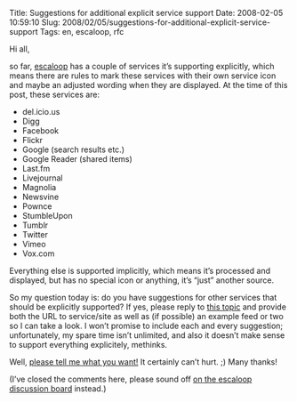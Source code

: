 Title: Suggestions for additional explicit service support
Date: 2008-02-05 10:59:10
Slug: 2008/02/05/suggestions-for-additional-explicit-service-support
Tags: en, escaloop, rfc


Hi all,

so far, [escaloop][1] has a couple of services it’s supporting explicitly,
which means there are rules to mark these services with their own service icon
and maybe an adjusted wording when they are displayed. At the time of this
post, these services are:

  * del.icio.us
  * Digg
  * Facebook
  * Flickr
  * Google (search results etc.)
  * Google Reader (shared items)
  * Last.fm
  * Livejournal
  * Magnolia
  * Newsvine
  * Pownce
  * StumbleUpon
  * Tumblr
  * Twitter
  * Vimeo
  * Vox.com

Everything else is supported implicitly, which means it’s processed and
displayed, but has no special icon or anything, it’s “just” another source.

So my question today is: do you have suggestions for other services that
should be explicitly supported? If yes, please reply to [this topic][2] and
provide both the URL to service/site as well as (if possible) an example feed
or two so I can take a look. I won’t promise to include each and every
suggestion; unfortunately, my spare time isn’t unlimited, and also it doesn’t
make sense to support everything explicitely, methinks.

Well, [please tell me what you want!][2] It certainly can’t hurt. ;) Many
thanks!

(I’ve closed the comments here, please sound off [on the escaloop discussion
board][2] instead.)

   [1]: http://escaloop.com/
   [2]: http://groups.google.com/group/escaloop/browse_thread/thread/f8d0fe3cc627c9f9
